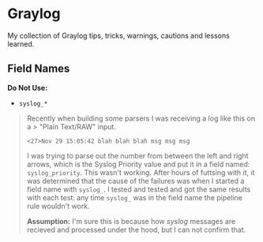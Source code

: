 # Graylog
My collection of Graylog tips, tricks, warnings, cautions and lessons learned.

## Field Names

**Do Not Use:**
- `syslog_*`

> Recently when building some parsers I was receiving a log like this on a > "Plain Text/RAW" input.
>```
><27>Nov 29 15:05:42 blah blah blah msg msg msg
>```
>I was trying to parse out the number from between the left and right arrows, which is the Syslog Priority value and put it in a field named: `syslog_priority`. This wasn't working. After hours of futtsing with it, it was determined that the cause of the failures was when I started a field name with `syslog_`. I tested and tested and got the same results with each test: any time `syslog_` was in the field name the pipeline rule wouldn't work.
>
>**Assumption:** I'm sure this is because how *syslog* messages are recieved and processed under the hood, but I can not confirm that.